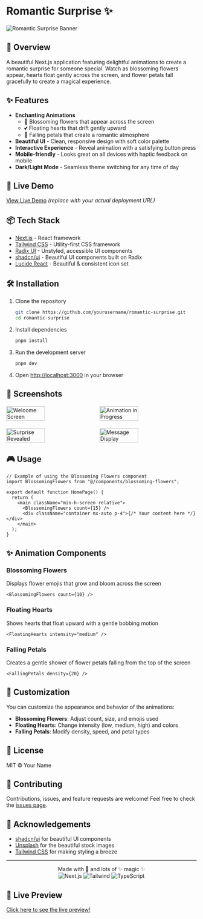 # Romantic Surprise ✨

![Romantic Surprise Banner](https://images.unsplash.com/photo-1518199266791-5375a83190b7?auto=format&fit=crop&w=1200&h=300&q=80)

## 💖 Overview

A beautiful Next.js application featuring delightful animations to create a romantic surprise for someone special. Watch as blossoming flowers appear, hearts float gently across the screen, and flower petals fall gracefully to create a magical experience.

## ✨ Features

- **Enchanting Animations**
  - 🌸 Blossoming flowers that appear across the screen
  - 💕 Floating hearts that drift gently upward
  - 🌿 Falling petals that create a romantic atmosphere
- **Beautiful UI** - Clean, responsive design with soft color palette
- **Interactive Experience** - Reveal animation with a satisfying button press
- **Mobile-friendly** - Looks great on all devices with haptic feedback on mobile
- **Dark/Light Mode** - Seamless theme switching for any time of day

## 🚀 Live Demo

[View Live Demo](https://romantic-surprise.vercel.app) _(replace with your actual deployment URL)_

## 📦 Tech Stack

- [Next.js](https://nextjs.org/) - React framework
- [Tailwind CSS](https://tailwindcss.com/) - Utility-first CSS framework
- [Radix UI](https://www.radix-ui.com/) - Unstyled, accessible UI components
- [shadcn/ui](https://ui.shadcn.com/) - Beautiful UI components built on Radix
- [Lucide React](https://lucide.dev/) - Beautiful & consistent icon set

## 🛠️ Installation

1. Clone the repository

   ```bash
   git clone https://github.com/yourusername/romantic-surprise.git
   cd romantic-surprise
   ```

2. Install dependencies

   ```bash
   pnpm install
   ```

3. Run the development server

   ```bash
   pnpm dev
   ```

4. Open [http://localhost:3000](http://localhost:3000) in your browser

## 📸 Screenshots

<div style="display: flex; gap: 20px; flex-wrap: wrap; margin: 20px 0;">
  <img src="https://images.unsplash.com/photo-1518199266791-5375a83190b7?auto=format&fit=crop&w=600&h=400&q=80" width="45%" alt="Welcome Screen" />
  <img src="https://images.unsplash.com/photo-1522583826783-55f785a2f3f9?auto=format&fit=crop&w=600&h=400&q=80" width="45%" alt="Animation in Progress" />
  <img src="https://images.unsplash.com/photo-1563170423-450a8ab3bcda?auto=format&fit=crop&w=600&h=400&q=80" width="45%" alt="Surprise Revealed" />
  <img src="https://images.unsplash.com/photo-1518199266791-5375a83190b7?auto=format&fit=crop&w=600&h=400&q=80" width="45%" alt="Message Display" />
</div>

## 🎮 Usage

```tsx
// Example of using the Blossoming Flowers component
import BlossomingFlowers from "@/components/blossoming-flowers";

export default function HomePage() {
  return (
    <main className="min-h-screen relative">
      <BlossomingFlowers count={15} />
      <div className="container mx-auto p-4">{/* Your content here */}</div>
    </main>
  );
}
```

## ✨ Animation Components

### Blossoming Flowers

Displays flower emojis that grow and bloom across the screen

```tsx
<BlossomingFlowers count={10} />
```

### Floating Hearts

Shows hearts that float upward with a gentle bobbing motion

```tsx
<FloatingHearts intensity="medium" />
```

### Falling Petals

Creates a gentle shower of flower petals falling from the top of the screen

```tsx
<FallingPetals density={20} />
```

## 🎨 Customization

You can customize the appearance and behavior of the animations:

- **Blossoming Flowers**: Adjust count, size, and emojis used
- **Floating Hearts**: Change intensity (low, medium, high) and colors
- **Falling Petals**: Modify density, speed, and petal types

## 📄 License

MIT © Your Name

## 🤝 Contributing

Contributions, issues, and feature requests are welcome! Feel free to check the [issues page](https://github.com/yourusername/romantic-surprise/issues).

## 👏 Acknowledgements

- [shadcn/ui](https://ui.shadcn.com/) for beautiful UI components
- [Unsplash](https://unsplash.com/) for the beautiful stock images
- [Tailwind CSS](https://tailwindcss.com/) for making styling a breeze

---

<p align="center">
  Made with 💖 and lots of ✨ magic ✨<br>
  <img src="https://img.shields.io/badge/Next.js-black?style=for-the-badge&logo=next.js&logoColor=white" alt="Next.js" />
  <img src="https://img.shields.io/badge/Tailwind-38B2AC?style=for-the-badge&logo=tailwind-css&logoColor=white" alt="Tailwind" />
  <img src="https://img.shields.io/badge/TypeScript-007ACC?style=for-the-badge&logo=typescript&logoColor=white" alt="TypeScript" />
</p>


## 🚀 Live Preview

[Click here to see the live preview!](https://gehad-is-the-best.vercel.app/)
